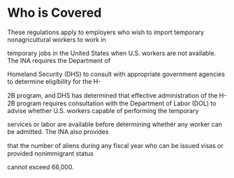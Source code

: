 # Who is Covered

These regulations apply to employers who wish to import temporary nonagricultural workers to work in

temporary jobs in the United States when U.S. workers are not available. The INA requires the Department of

Homeland Security (DHS) to consult with appropriate government agencies to determine eligibility for the H-

2B program, and DHS has determined that eﬀective administration of the H-2B program requires consultation with the Department of Labor (DOL) to advise whether U.S. workers capable of performing the temporary

services or labor are available before determining whether any worker can be admitted. The INA also provides

that the number of aliens during any ﬁscal year who can be issued visas or provided nonimmigrant status

cannot exceed 66,000.